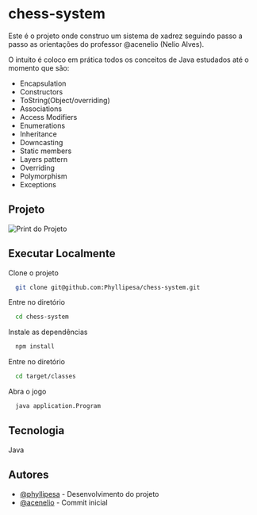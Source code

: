 # chess-system

Este é o projeto onde construo um sistema de xadrez seguindo passo a passo as orientações do professor @acenelio (Nelio Alves).

O intuito é coloco em prática todos os conceitos de Java estudados até o momento que são:

- Encapsulation
- Constructors
- ToString(Object/overriding)
- Associations
- Access Modifiers
- Enumerations
- Inheritance
- Downcasting
- Static members
- Layers pattern
- Overriding
- Polymorphism
- Exceptions

## Projeto

![Print do Projeto](https://i.imgur.com/yOZn4DQ.png)

## Executar Localmente

Clone o projeto 

```bash
  git clone git@github.com:Phyllipesa/chess-system.git
```

Entre no diretório

```bash
  cd chess-system
```

Instale as dependências

```bash
  npm install
```

Entre no diretório

```bash
  cd target/classes
```

Abra o jogo

```bash
  java application.Program
```

## Tecnologia

Java

## Autores

- [@phyllipesa](https://github.com/brunokye) - Desenvolvimento do projeto
- [@acenelio](https://github.com/acenelio) - Commit inicial
